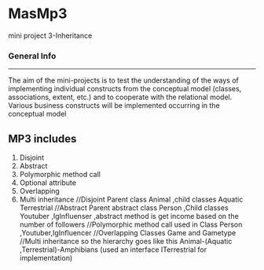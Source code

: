 # MasMp3
mini project 3-Inheritance
### General Info
***
The aim of the mini-projects is to test the understanding of the ways of implementing individual constructs from the conceptual model (classes, associations, extent, etc.) and to cooperate with the relational model.
Various business constructs will be implemented occurring in the conceptual model 
## MP3 includes
1. Disjoint
2. Abstract
3. Polymorphic method call
4. Optional attribute
5. Overlapping
6. Multi inheritance
 //Disjoint  Parent class Animal ,child classes Aquatic Terrestrial
 //Abstract  Parent abstract class Person ,Child classes Youtuber ,IgInfluenser ,abstract method is get income based on the number of followers
 //Polymorphic method call used in Class Person ,Youtuber,IgInfluencer
 //Overlapping  Classes Game and Gametype
 //Multi inheritance  so the hierarchy goes like this Animal-(Aquatic ,Terrestrial)-Amphibians (used an interface ITerrestrial for implementation)
        

